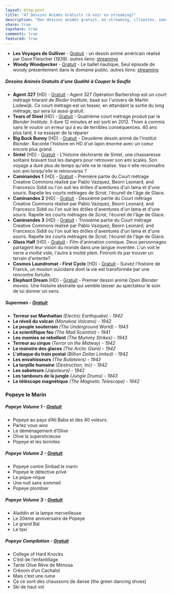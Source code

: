 ```yaml
---
layout: blog-post
title: "47 Dessins Animés Gratuits (à voir en streaming)"
description: "Des dessins animés gratuit, en streaming, illimités, sans inscription. Ça vous tente?"
share: true
topshare: true
comments: true
featured: true
---
```


- **Les Voyages de Gulliver** - [Gratuit](http://cinetimes.org/Les-Voyages-de-Gulliver/) - un dessin animé américain réalisé par Dave Fleischer (1939).
*autres liens*: [streaming](https://upload.wikimedia.org/wikipedia/commons/8/87/Gullivers_Travels_%281939%29.webm)
- **Woody Woodpecker**  - [Gratuit](http://cinetimes.org/Woody-Woodpecker-Le-ballet-nautique/) - Le ballet nautique, Seul épisode de woody présentement dans le domaine public.
*autres liens*: [streaming](https://archive.org/details/woody_woodpecker_pantry_panic)

##### Dessins Animés Gratuits d'une Qualité à Couper le Soufle
- **Agent 327** [HD] - [Gratuit](https://agent327.com/) - Agent 327 Opération Barbershop est un court métrage hilarant de *Bleder Institute*, basé sur l'univers de Martin Lodewijk. Ce court métrage est un teaser, en attandant la sortie du long métrage, qui sera lui aussi gratuit.
- **Tears of Steel** [HD] - [Gratuit](https://www.youtube.com/watch?v=41hv2tW5Lc4) - Quatrième court métrage produit par le *Blender Institute*. Il dure 12 minutes et est sorti en 2012. Thom à commis sans le vouloir un erreur qui a eu de terribles conséquences. 40 ans plus tard, il va essayer de la réparer
- **Big Buck Bunny** [HD] - [Gratuit](https://www.youtube.com/watch?v=aqz-KE-bpKQ) - Deuxième dessin animé de l'institut *Blender*. Raconte l'histoire en HD d'un lapin énorme avec un coeur encore plus grand.
- **Sintel** [HD] - [Gratuit](https://www.youtube.com/watch?v=Hl43ZAThocQ) - L'histoire déchirante de Sintel, une chasseresse solitaire bravant tout les dangers pour retrouver son ami scales. Son voyage a duré plus de temps qu'elle ne le réalise. Vas-t-elle reconnaître son ami lorsqu'elle le retrouveras ?
- **Caminandes 1** [HD] - [Gratuit](https://www.youtube.com/watch?v=JOhiWY7XmoY) - Première partie du Court métrage Creative Commons réalisé par Pablo Vazquez, Beorn Leonard, and Francesco Siddi ou l'on suit les drôles d'aventures d'un lama et d'une souris. Rapelle les courts métrages de *Scrat*, l'écureil de l'âge de Glace.
- **Caminandes 2** [HD] - [Gratuit](https://www.youtube.com/watch?v=Z4C82eyhwgU) - Deuxième partie du Court métrage Creative Commons réalisé par Pablo Vazquez, Beorn Leonard, and Francesco Siddi ou l'on suit les drôles d'aventures d'un lama et d'une souris. Rapelle les courts métrages de *Scrat*, l'écureil de l'âge de Glace.
- **Caminandes 3** [HD] - [Gratuit](https://www.youtube.com/watch?v=SkVqJ1SGeL0) - Troisième partie du Court métrage Creative Commons réalisé par Pablo Vazquez, Beorn Leonard, and Francesco Siddi ou l'on suit les drôles d'aventures d'un lama et d'une souris. Rapelle les courts métrages de *Scrat*, l'écureil de l'âge de Glace.
- **Glass Half** [HD] - [Gratuit](https://www.youtube.com/watch?v=lqiN98z6Dak) - Film d'animation comique. Deux personnages partagent leur vision du monde dans une langue inventée. L'un voit le verre a moitié vide, l'autre à moitié plein. Finiront-ils par trouver un terrain d'entente?
- **Cosmos Laundromat - First Cycle** [HD] - [Gratuit](https://www.youtube.com/watch?v=Y-rmzh0PI3c) - Suivez l'histoire de Franck, un mouton suicidaire dont la vie est transformée par une rencontre fortuite.
- **Elephant Dream** [HD] - [Gratuit]() - Premier dessin animé *Open Blender movies*. Une histoire abstraite qui semble laisser au spectateur le soin de lui donner un sens.


##### Superman - [Gratuit](http://cinetimes.org/superman/)
- **Terreur sur Manhattan** *(Electric Earthquake) - 1942*
- **Le réveil du volcan** *(Monokoa Volcano) - 1942*
- **Le peuple souterrain** *(The Underground World) - 1943*
- **Le scientifique fou** *(The Mad Scientist) - 1941*
- **Les momies se rebellent** *(The Mummy Strikes) - 1943*
- **Terreur au cirque** *(Terror on the Midway) - 1942*
- **Le monstre des glaces** *(The Arctic Giant) - 1942*
- **L'attaque du train postal** *(Billion Dollar Limited) - 1942*
- **Les envahisseurs** *(The Bulleteers) - 1942*
- **La torpille humaine** *(Destruction, Inc) - 1942*
- **Les saboteurs** *(Japoteurs) - 1942*
- **Les tambours de la jungle** *(Jungle Drums) - 1943*
- **Le téléscope magnétique** *(The Magnetic Telescope) - 1942*

### Popeye le Marin
##### Popeye Volume 1 - [Gratuit](http://cinetimes.org/popeye-volume-1/)
- Popeye au pays d’Ali Baba et des 40 voleurs.
- Parlez vous woo
- Le déménagement d’Olive
- Olive la supersticieuse
- Popeye et les termites

##### Popeye Volume 2 - [Gratuit](http://cinetimes.org/popeye-volume-2/)
- Popeye contre Sinbad le marin
- Popeye le détective privé
- Le pique-nique
- Une nuit sans sommeil
- Popeye plombier

##### Popeye Volume 3 - [Gratuit](http://cinetimes.org/popeye-volume-3/)
- Aladdin et la lampe merveilleuse
- Le 20ème anniversaire de Popeye
- Le grand Bal
- Le taxi

##### Popeye Compilation - [Gratuit](http://cinetimes.org/popeye-compilation/)
- College of Hard Knocks 
- C’est de l’enfantillage 
- Tante Olive Rêve de Mimosa 
- Crénom d’un Cachalot 
- Mais c’est une ruine 
- Ça ce sont des chaussons de danse (the green dancing shoes) 
- Ski de haut vol 
